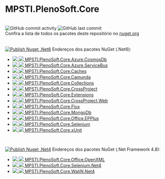 # MPSTI.PlenoSoft.Core
\
![GitHub commit activity](https://img.shields.io/github/commit-activity/m/mercado-pleno/MPSTI.PlenoSoft.Core?style=plastic)
![GitHub last commit](https://img.shields.io/github/last-commit/mercado-pleno/MPSTI.PlenoSoft.Core?style=plastic)
\
Confira a lista de todos os pacotes deste repositório no [nuget.org](https://www.nuget.org/profiles/mercadopleno.com.br)
\
\
\
[![Publish Nuget .Net6](https://github.com/Mercado-Pleno/MPSTI.PlenoSoft.Core/actions/workflows/publish-nuget-net6.yml/badge.svg)](https://github.com/Mercado-Pleno/MPSTI.PlenoSoft.Core/actions/workflows/publish-nuget-net6.yml)
Endereços dos pacotes NuGet (.Net6):
- [![](https://img.shields.io/nuget/v/MPSTI.PlenoSoft.Core.Azure.CosmosDb?style=plastic) ![](https://img.shields.io/nuget/dt/MPSTI.PlenoSoft.Core.Azure.CosmosDb?style=plastic) MPSTI.PlenoSoft.Core.Azure.CosmosDb](https://www.nuget.org/packages/MPSTI.PlenoSoft.Core.Azure.CosmosDb)
- [![](https://img.shields.io/nuget/v/MPSTI.PlenoSoft.Core.Azure.ServiceBus?style=plastic) ![](https://img.shields.io/nuget/dt/MPSTI.PlenoSoft.Core.Azure.ServiceBus?style=plastic) MPSTI.PlenoSoft.Core.Azure.ServiceBus](https://www.nuget.org/packages/MPSTI.PlenoSoft.Core.Azure.ServiceBus)
- [![](https://img.shields.io/nuget/v/MPSTI.PlenoSoft.Core.Caches?style=plastic) ![](https://img.shields.io/nuget/dt/MPSTI.PlenoSoft.Core.Caches?style=plastic) MPSTI.PlenoSoft.Core.Caches](https://www.nuget.org/packages/MPSTI.PlenoSoft.Core.Caches)
- [![](https://img.shields.io/nuget/v/MPSTI.PlenoSoft.Core.Camunda?style=plastic) ![](https://img.shields.io/nuget/dt/MPSTI.PlenoSoft.Core.Camunda?style=plastic) MPSTI.PlenoSoft.Core.Camunda](https://www.nuget.org/packages/MPSTI.PlenoSoft.Core.Camunda)
- [![](https://img.shields.io/nuget/v/MPSTI.PlenoSoft.Core.Collections?style=plastic) ![](https://img.shields.io/nuget/dt/MPSTI.PlenoSoft.Core.Collections?style=plastic) MPSTI.PlenoSoft.Core.Collections](https://www.nuget.org/packages/MPSTI.PlenoSoft.Core.Collections)
- [![](https://img.shields.io/nuget/v/MPSTI.PlenoSoft.Core.CrossProject?style=plastic) ![](https://img.shields.io/nuget/dt/MPSTI.PlenoSoft.Core.CrossProject?style=plastic) MPSTI.PlenoSoft.Core.CrossProject](https://www.nuget.org/packages/MPSTI.PlenoSoft.Core.CrossProject)
- [![](https://img.shields.io/nuget/v/MPSTI.PlenoSoft.Core.Extensions?style=plastic) ![](https://img.shields.io/nuget/dt/MPSTI.PlenoSoft.Core.Extensions?style=plastic) MPSTI.PlenoSoft.Core.Extensions](https://www.nuget.org/packages/MPSTI.PlenoSoft.Core.Extensions)
- [![](https://img.shields.io/nuget/v/MPSTI.PlenoSoft.Core.CrossProject.Web?style=plastic) ![](https://img.shields.io/nuget/dt/MPSTI.PlenoSoft.Core.CrossProject.Web?style=plastic) MPSTI.PlenoSoft.Core.CrossProject.Web](https://www.nuget.org/packages/MPSTI.PlenoSoft.Core.CrossProject.Web)
- [![](https://img.shields.io/nuget/v/MPSTI.PlenoSoft.Core.Flux?style=plastic) ![](https://img.shields.io/nuget/dt/MPSTI.PlenoSoft.Core.Flux?style=plastic) MPSTI.PlenoSoft.Core.Flux](https://www.nuget.org/packages/MPSTI.PlenoSoft.Core.Flux)
- [![](https://img.shields.io/nuget/v/MPSTI.PlenoSoft.Core.MongoDb?style=plastic) ![](https://img.shields.io/nuget/dt/MPSTI.PlenoSoft.Core.MongoDb?style=plastic) MPSTI.PlenoSoft.Core.MongoDb](https://www.nuget.org/packages/MPSTI.PlenoSoft.Core.MongoDb)
- [![](https://img.shields.io/nuget/v/MPSTI.PlenoSoft.Core.Office.EPPlus?style=plastic) ![](https://img.shields.io/nuget/dt/MPSTI.PlenoSoft.Core.Office.EPPlus?style=plastic) MPSTI.PlenoSoft.Core.Office.EPPlus](https://www.nuget.org/packages/MPSTI.PlenoSoft.Core.Office.EPPlus)
- [![](https://img.shields.io/nuget/v/MPSTI.PlenoSoft.Core.Selenium?style=plastic) ![](https://img.shields.io/nuget/dt/MPSTI.PlenoSoft.Core.Selenium?style=plastic) MPSTI.PlenoSoft.Core.Selenium](https://www.nuget.org/packages/MPSTI.PlenoSoft.Core.Selenium)
- [![](https://img.shields.io/nuget/v/MPSTI.PlenoSoft.Core.xUnit?style=plastic) ![](https://img.shields.io/nuget/dt/MPSTI.PlenoSoft.Core.xUnit?style=plastic) MPSTI.PlenoSoft.Core.xUnit](https://www.nuget.org/packages/MPSTI.PlenoSoft.Core.xUnit)


<br/>

[![Publish Nuget .Net4](https://github.com/Mercado-Pleno/MPSTI.PlenoSoft.Core/actions/workflows/publish-nuget-net4.yml/badge.svg)](https://github.com/Mercado-Pleno/MPSTI.PlenoSoft.Core/actions/workflows/publish-nuget-net4.yml)
Endereços dos pacotes NuGet (.Net Framework 4.8):
- [![](https://img.shields.io/nuget/v/MPSTI.PlenoSoft.Core.Office.OpenXML?style=plastic) ![](https://img.shields.io/nuget/dt/MPSTI.PlenoSoft.Core.Office.OpenXML?style=plastic) MPSTI.PlenoSoft.Core.Office.OpenXML](https://www.nuget.org/packages/MPSTI.PlenoSoft.Core.Office.OpenXML)
- [![](https://img.shields.io/nuget/v/MPSTI.PlenoSoft.Core.Selenium.Net4?style=plastic) ![](https://img.shields.io/nuget/dt/MPSTI.PlenoSoft.Core.Selenium.Net4?style=plastic) MPSTI.PlenoSoft.Core.Selenium.Net4](https://www.nuget.org/packages/MPSTI.PlenoSoft.Core.Selenium.Net4)
- [![](https://img.shields.io/nuget/v/MPSTI.PlenoSoft.Core.WatiN.Net4?style=plastic) ![](https://img.shields.io/nuget/dt/MPSTI.PlenoSoft.Core.WatiN.Net4?style=plastic) MPSTI.PlenoSoft.Core.WatiN.Net4](https://www.nuget.org/packages/MPSTI.PlenoSoft.Core.WatiN.Net4)



